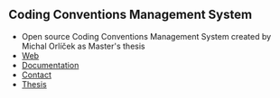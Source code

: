 ﻿## Coding Conventions Management System
* Open source Coding Conventions Management System created by Michal Orlíček as Master's thesis
* [Web](https://ccms.orlicek.net/)
* [Documentation](https://orlicekm.github.io/CodingConventionsManagementSystem/)
* [Contact](mailto:michal@orlicek.net)
* [Thesis](https://wis.fit.vutbr.cz/FIT/st/rp.php/rp/2020/DP/23487.pdf)

